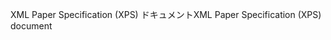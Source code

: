 <span data-ttu-id="4237b-101">XML Paper Specification (XPS) ドキュメント</span><span class="sxs-lookup"><span data-stu-id="4237b-101">XML Paper Specification (XPS) document</span></span>